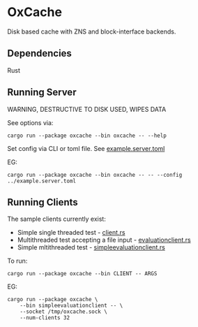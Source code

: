 # OxCache

Disk based cache with ZNS and block-interface backends.

## Dependencies

Rust

## Running Server

WARNING, DESTRUCTIVE TO DISK USED, WIPES DATA

See options via:

```
cargo run --package oxcache --bin oxcache -- --help
```

Set config via CLI or toml file. See [example.server.toml](example.server.toml)

EG:

```
cargo run --package oxcache --bin oxcache -- -- --config ../example.server.toml
```

## Running Clients

The sample clients currently exist:

* Simple single threaded test - [client.rs](oxcache/src/bin/client.rs)
* Multithreaded test accepting a file input - [evaluationclient.rs](oxcache/src/bin/evaluationclient.rs)
* Simple mltithreaded test - [simpleevaluationclient.rs](oxcache/src/bin/simpleevaluationclient.rs)

To run:

```
cargo run --package oxcache --bin CLIENT -- ARGS
```

EG:

```
cargo run --package oxcache \
    --bin simpleevaluationclient -- \
    --socket /tmp/oxcache.sock \
    --num-clients 32
```